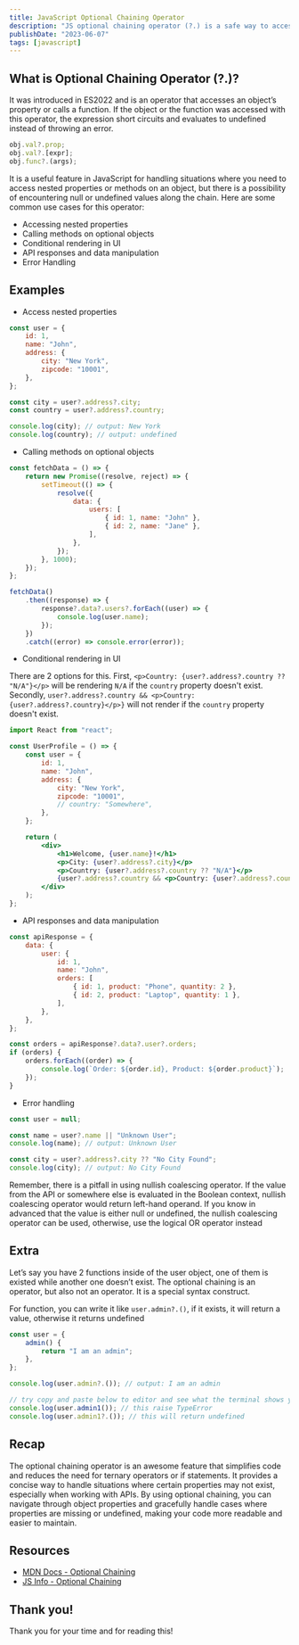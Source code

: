 ```yaml
---
title: JavaScript Optional Chaining Operator
description: "JS optional chaining operator (?.) is a safe way to access nested object properties, even if the property doesn't exist."
publishDate: "2023-06-07"
tags: [javascript]
---
```


## What is Optional Chaining Operator (?.)?

It was introduced in ES2022 and is an operator that accesses an object’s property or calls a function. If the object or the function was accessed with this operator, the expression short circuits and evaluates to undefined instead of throwing an error.

```js
obj.val?.prop;
obj.val?.[expr];
obj.func?.(args);
```

It is a useful feature in JavaScript for handling situations where you need to access nested properties or methods on an object, but there is a possibility of encountering null or undefined values along the chain. Here are some common use cases for this operator:

- Accessing nested properties
- Calling methods on optional objects
- Conditional rendering in UI
- API responses and data manipulation
- Error Handling

## Examples

- Access nested properties

```js
const user = {
	id: 1,
	name: "John",
	address: {
		city: "New York",
		zipcode: "10001",
	},
};

const city = user?.address?.city;
const country = user?.address?.country;

console.log(city); // output: New York
console.log(country); // output: undefined
```

- Calling methods on optional objects

```js
const fetchData = () => {
	return new Promise((resolve, reject) => {
		setTimeout(() => {
			resolve({
				data: {
					users: [
						{ id: 1, name: "John" },
						{ id: 2, name: "Jane" },
					],
				},
			});
		}, 1000);
	});
};

fetchData()
	.then((response) => {
		response?.data?.users?.forEach((user) => {
			console.log(user.name);
		});
	})
	.catch((error) => console.error(error));
```

- Conditional rendering in UI

There are 2 options for this. First, `<p>Country: {user?.address?.country ?? "N/A"}</p>` will be rendering `N/A` if the `country` property doesn't exist. Secondly, `user?.address?.country && <p>Country: {user?.address?.country}</p>}` will not render if the `country` property doesn't exist.

```jsx
import React from "react";

const UserProfile = () => {
	const user = {
		id: 1,
		name: "John",
		address: {
			city: "New York",
			zipcode: "10001",
			// country: "Somewhere",
		},
	};

	return (
		<div>
			<h1>Welcome, {user.name}!</h1>
			<p>City: {user?.address?.city}</p>
			<p>Country: {user?.address?.country ?? "N/A"}</p>
			{user?.address?.country && <p>Country: {user?.address?.country}</p>}
		</div>
	);
};
```

- API responses and data manipulation

```js
const apiResponse = {
	data: {
		user: {
			id: 1,
			name: "John",
			orders: [
				{ id: 1, product: "Phone", quantity: 2 },
				{ id: 2, product: "Laptop", quantity: 1 },
			],
		},
	},
};

const orders = apiResponse?.data?.user?.orders;
if (orders) {
	orders.forEach((order) => {
		console.log(`Order: ${order.id}, Product: ${order.product}`);
	});
}
```

- Error handling

```js
const user = null;

const name = user?.name || "Unknown User";
console.log(name); // output: Unknown User

const city = user?.address?.city ?? "No City Found";
console.log(city); // output: No City Found
```

Remember, there is a pitfall in using nullish coalescing operator. If the value from the API or somewhere else is evaluated in the Boolean context, nullish coalescing operator would return left-hand operand. If you know in advanced that the value is either null or undefined, the nullish coalescing operator can be used, otherwise, use the logical OR operator instead

## Extra

Let’s say you have 2 functions inside of the user object, one of them is existed while another one doesn’t exist. The optional chaining is an operator, but also not an operator. It is a special syntax construct.

For function, you can write it like `user.admin?.()`, if it exists, it will return a value, otherwise it returns undefined

```js
const user = {
	admin() {
		return "I am an admin";
	},
};

console.log(user.admin?.()); // output: I am an admin

// try copy and paste below to editor and see what the terminal shows you
console.log(user.admin1()); // this raise TypeError
console.log(user.admin1?.()); // this will return undefined
```

## Recap

The optional chaining operator is an awesome feature that simplifies code and reduces the need for ternary operators or if statements. It provides a concise way to handle situations where certain properties may not exist, especially when working with APIs. By using optional chaining, you can navigate through object properties and gracefully handle cases where properties are missing or undefined, making your code more readable and easier to maintain.

## Resources

- <a href="https://developer.mozilla.org/en-US/docs/Web/JavaScript/Reference/Operators/Optional_chaining" target="_blank" rel="noopener noreferrer">MDN Docs - Optional Chaining</a>
- <a href="https://victoriacheng15.vercel.app/posts/nextjs-state-management-with-redux-toolkit-part-1" target="_blank" rel="noopener noreferrer">JS Info - Optional Chaining</a>

## Thank you!

Thank you for your time and for reading this!

